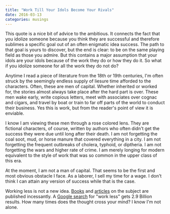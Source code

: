 ```yaml
---
title: "Work Till Your Idols Become Your Rivals"
date: 2016-03-13
categories: musings
---
```


This quote is a nice bit of advice to the ambitious. It connects the fact that you idolize someone because you think they are successful and therefore sublimes a specific goal out of an often enigmatic idea success. The path to that goal is yours to discover, but the end is clear: to be on the same playing field as those you admire. But this contains a major assumption that your idols are your idols because of the work they do or how they do it. So what if you idolize someone for all the work they do not do?

Anytime I read a piece of literature from the 18th or 19th centuries, I'm often struck by the seemingly endless supply of liesure time afforded to the characters. Often, these are men of capital. Whether inherited or worked for, the stories almost always take place after the hard part is over. These men wake early, write copious letters, meet with associates over cognac and cigars, and travel by boat or train to far off parts of the world to conduct their business. Yes this is work, but from the reader's point of view it is enviable.

I know I am viewing these men through a rose colored lens. They are fictional characters, of course, written by authors who often didn't get the success they were due until long after their death. I am not forgetting the coal soot, mud, or horse manure that covered everything in a city. I am not forgetting the frequent outbreaks of cholera, typhoid, or diptheria. I am not forgetting the wars and higher rate of crime. I am merely longing for modern equivalent to the style of work that was so common in the upper class of this era.

At the moment, I am not a man of capital. That seems to be the first and most obvious obstacle I face. As a laborer, I sell my time for a wage. I don't think I can attain any version of success while that is the case. 

Working less is not a new idea. [Books][] and [articles][] on the subject are published incessantly. A [Google search][google] for "work less" gets 2.9 Billion results. How many times does the thought cross your mind? I know I'm not alone.



[books]: http://www.amazon.com/The-4-Hour-Workweek-Escape-Anywhere/dp/0307465357
[articles]: http://www.theatlantic.com/business/archive/2014/08/to-work-better-work-less/375763/
[google]: https://www.google.com/search?q=work+less&ie=utf-8&oe=utf-8
